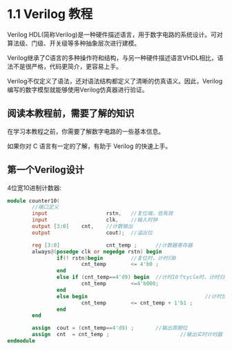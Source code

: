# 1.1 Verilog 教程
Verilog HDL(简称Verilog)是一种硬件描述语言，用于数字电路的系统设计。可对算法级、门级、开关级等多种抽象层次进行建模。

Verilog继承了C语言的多种操作符和结构，与另一种硬件描述语言VHDL相比，语法不是很严格，代码更简介，更容易上手。

Verilog不仅定义了语法，还对语法结构都定义了清晰的仿真语义。因此，Verilog编写的数字模型就能够使用Verilog仿真器进行验证。

## 阅读本教程前，需要了解的知识
在学习本教程之前，你需要了解数字电路的一些基本信息。

如果你对 C 语言有一定的了解，有助于 Verilog 的快速上手。

## 第一个Verilog设计
4位宽10进制计数器:
```verilog
module counter10(
        //端口定义
        input                   rstn,   //复位端，低有效
        input                   clk,    //输入时钟
        output [3:0]    cnt,    //计数输出
        output                  cout);  //溢出位

        reg [3:0]               cnt_temp ;      //计数器寄存器
        always@(posedge clk or negedge rstn) begin
                if(! rstn)begin         //复位时，计时归0
                        cnt_temp        <= 4'b0 ;
                end
                else if (cnt_temp==4'd9) begin  //计时10个cycle时，计时归0
                        cnt_temp        <=4'b000;
                end
                else begin                                      //计时加1
                        cnt_temp        <= cnt_temp + 1'b1 ;
                end
        end

        assign  cout = (cnt_temp==4'd9) ;       //输出周期位
        assign  cnt  = cnt_temp ;                       //输出实时计时器
endmodule
```